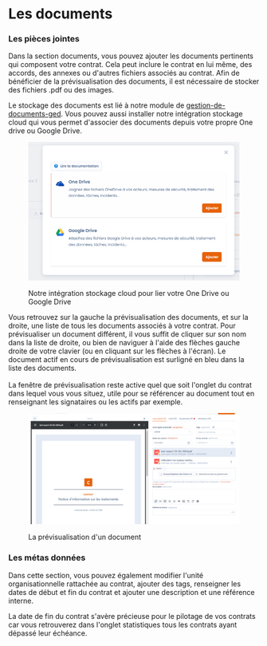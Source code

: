 # Les documents

### Les pièces jointes

Dans la section documents, vous pouvez ajouter les documents pertinents qui composent votre contrat. Cela peut inclure le contrat en lui même, des accords, des annexes ou d'autres fichiers associés au contrat. Afin de bénéficier de la prévisualisation des documents, il est nécessaire de stocker des fichiers .pdf ou des images.

Le stockage des documents est lié à notre module de [gestion-de-documents-ged](../gestion-de-documents-ged/ "mention"). Vous pouvez aussi installer notre intégration stockage cloud qui vous permet d'associer des documents depuis votre propre One drive ou Google Drive.

<figure><img src="../../.gitbook/assets/image (327).png" alt=""><figcaption><p>Notre intégration stockage cloud pour lier votre One Drive ou Google Drive</p></figcaption></figure>

Vous retrouvez sur la gauche la prévisualisation des documents, et sur la droite, une liste de tous les documents associés à votre contrat. Pour prévisualiser un document différent, il vous suffit de cliquer sur son nom dans la liste de droite, ou bien de naviguer à l'aide des flèches gauche droite de votre clavier (ou en cliquant sur les flèches à l'écran). Le document actif en cours de prévisualisation est surligné en bleu dans la liste des documents. \
\
La fenêtre de prévisualisation reste active quel que soit l'onglet du contrat dans lequel vous vous situez, utile pour se référencer au document tout en renseignant les signataires ou les actifs par exemple.

<figure><img src="../../.gitbook/assets/image (328).png" alt=""><figcaption><p>La prévisualisation d'un document</p></figcaption></figure>

### Les métas données

Dans cette section, vous pouvez également modifier l'unité organisationnelle rattachée au contrat, ajouter des tags, renseigner les dates de début et fin du contrat et ajouter une description et une référence interne.&#x20;

La date de fin du contrat s'avère précieuse pour le pilotage de vos contrats car vous retrouverez dans l'onglet statistiques tous les contrats ayant dépassé leur échéance.
